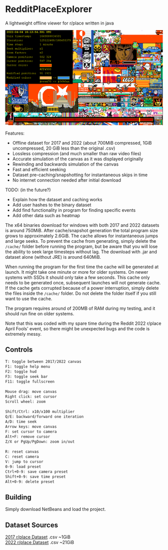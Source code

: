 # RedditPlaceExplorer
 A lightweight offline viewer for r/place written in java

![Screenshot](resources/Screenshot.png?raw=true)

Features:
 - Offline dataset for 2017 and 2022 (about 700MiB compressed, 1GiB uncompressed, 20 GiB less than the original .csv)
 - Lossless compression (and much smaller than raw video files)
 - Accurate simulation of the canvas as it was displayed originally
 - Rewinding and backwards simulation of the canvas
 - Fast and efficient seeking
 - Dataset pre-caching/snapshotting for instantaneous skips in time
 - No internet connection needed after initial download

TODO: (in the future?)
 - Explain how the dataset and caching works
 - Add user hashes to the binary dataset
 - Add find functionality in program for finding specific events
 - Add other data such as heatmap

The x64 binaries download for windows with both 2017 and 2022 datasets is around 750MiB. After cache/snapshot generation the total program size grows to approximately 2.6GiB. The cache allows for instantaneous jumps and large seeks. To prevent the cache from generating, simply delete the `/cache/` folder before running the program, but be aware that you will lose the ability to seek large timesteps without lag.
The download with .jar and dataset alone (without JRE) is around 640MiB.

When running the program for the first time the cache will be generated at launch. It might take one minute or more for older systems. On newer systems with SSDs it should only take a few seconds. This cache only needs to be generated once, subsequent launches will not generate cache. If the cache gets corrupted because of a power interruption, simply delete the files inside the `/cache/` folder. Do not delete the folder itself if you still want to use the cache.

The program requires around of 200MB of RAM during my testing, and it should run fine on older systems.

Note that this was coded with my spare time during the Reddit 2022 r/place April Fools' event, so there might be unexpected bugs and the code is extremely messy.

## Controls
```
T: toggle between 2017/2022 canvas
F1: toggle help menu
F2: toggle hud
F3: toggle seek bar
F11: toggle fullscreen

Mouse drag: move canvas
Right click: set cursor
Scroll wheel: zoom

Shift/Ctrl: x10/x100 multiplier
Q/E: backward/forward one iteration
A/D: time seek
Arrow keys: move canvas
F: set cursor to camera
Alt+F: remove cursor
Z/X or PgUp/PgDown: zoom in/out

R: reset canvas
C: reset camera
V: jump to cursor
0-9: load preset
Ctrl+0-9: save camera preset
Shift+0-9: save time preset
Alt+0-9: delete preset
```

## Building
Simply download NetBeans and load the project.

## Dataset Sources
[2017 r/place Dataset](https://www.reddit.com/r/redditdata/comments/6640ru/place_datasets_april_fools_2017/) .csv ~1GiB  
[2022 r/place Dataset](https://www.reddit.com/r/place/comments/txvk2d/rplace_datasets_april_fools_2022/) .csv ~21GiB  
